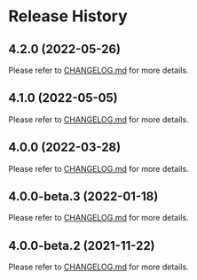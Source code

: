 # Release History

## 4.2.0 (2022-05-26)

Please refer to [CHANGELOG.md](https://github.com/Azure/azure-sdk-for-java/blob/6ff7d81c97763ac2d23ffd469b7841639492069b/sdk/spring/CHANGELOG.md#420-2022-05-25) for more details.

## 4.1.0 (2022-05-05)

Please refer to [CHANGELOG.md](https://github.com/Azure/azure-sdk-for-java/blob/05a1dcfea12e99293180931d53cbd0d0964fb297/sdk/spring/CHANGELOG.md#410-2022-05-05) for more details.

## 4.0.0 (2022-03-28)

Please refer to [CHANGELOG.md](https://github.com/Azure/azure-sdk-for-java/blob/b8e2cc8bf4b1d89b6d9156cd94d762009c74afbf/sdk/spring/CHANGELOG.md#400-2022-03-28) for more details.

## 4.0.0-beta.3 (2022-01-18)

Please refer to [CHANGELOG.md](https://github.com/Azure/azure-sdk-for-java/blob/53054b2bbfc21afe36f6f3cee1ff1da72ba0d38a/sdk/spring/CHANGELOG.md#400-beta3-2022-01-18) for more details.

## 4.0.0-beta.2 (2021-11-22)

Please refer to [CHANGELOG.md](https://github.com/Azure/azure-sdk-for-java/blob/430fdbfae956667b1576a8e6b609810b9441442c/sdk/spring/CHANGELOG.md) for more details.

